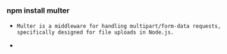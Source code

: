 ### npm install multer
- `Multer is a middleware for handling multipart/form-data requests,    specifically designed for file uploads in Node.js.`

- 